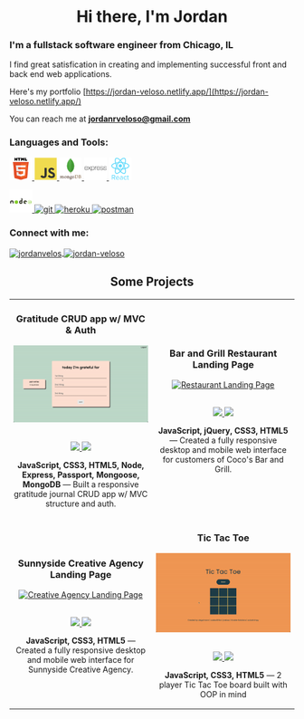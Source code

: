 <h1 align="center">Hi there, I'm Jordan</h1>
<h3 align="left">I'm a fullstack software engineer from Chicago, IL</h3>

I find great satisfication in creating and implementing successful front and back end web applications.

Here's my portfolio [https://jordan-veloso.netlify.app/](https://jordan-veloso.netlify.app/)

You can reach me at **jordanrveloso@gmail.com**

<h3 align="left">Languages and Tools:</h3>
<p align="left"> 
  <a href="https://www.w3.org/html/" target="_blank" rel="noreferrer"> 
      <img src="https://raw.githubusercontent.com/devicons/devicon/master/icons/html5/html5-original-wordmark.svg" alt="html5" width="40" height="40"/>         
  <a href="https://developer.mozilla.org/en-US/docs/Web/JavaScript" target="_blank" rel="noreferrer"> 
    <img src="https://raw.githubusercontent.com/devicons/devicon/master/icons/javascript/javascript-original.svg" alt="javascript" width="40" height="40"/>
   </a>
  <a href="https://www.mongodb.com/" target="_blank" rel="noreferrer"> 
    <img src="https://raw.githubusercontent.com/devicons/devicon/master/icons/mongodb/mongodb-original-wordmark.svg" alt="mongodb" width="40" height="40"/>
  </a>
  <a href="https://expressjs.com" target="_blank" rel="noreferrer">
    <img src="https://raw.githubusercontent.com/devicons/devicon/master/icons/express/express-original-wordmark.svg" alt="express" width="40" height="40"/>
  </a>
  <a href="https://reactjs.org/" target="_blank" rel="noreferrer">
    <img src="https://raw.githubusercontent.com/devicons/devicon/master/icons/react/react-original-wordmark.svg" alt="react" width="40" height="40"/>     </a>
</p>
<a href="https://nodejs.org" target="_blank" rel="noreferrer">
  <img src="https://raw.githubusercontent.com/devicons/devicon/master/icons/nodejs/nodejs-original-wordmark.svg" alt="nodejs" width="40" height="40"/>
</a>
<a href="https://git-scm.com/" target="_blank" rel="noreferrer">
  <img src="https://www.vectorlogo.zone/logos/git-scm/git-scm-icon.svg" alt="git" width="40" height="40"/>
</a>
<a href="https://heroku.com" target="_blank" rel="noreferrer">
  <img src="https://www.vectorlogo.zone/logos/heroku/heroku-icon.svg" alt="heroku" width="40" height="40"/>
</a>
<a href="https://postman.com" target="_blank" rel="noreferrer">
  <img src="https://www.vectorlogo.zone/logos/getpostman/getpostman-icon.svg" alt="postman" width="40" height="40"/>
</a>

<h3 align="left">Connect with me:</h3>
<p align="left">
  <a href="https://twitter.com/jordanvelos" target="blank">
    <img align="center" src="https://raw.githubusercontent.com/rahuldkjain/github-profile-readme-generator/master/src/images/icons/Social/twitter.svg" alt="jordanvelos" height="30" width="40" />
    </a>
  <a href="https://linkedin.com/in/jordan-veloso" target="blank">
    <img align="center" src="https://raw.githubusercontent.com/rahuldkjain/github-profile-readme-generator/master/src/images/icons/Social/linked-in-alt.svg" alt="jordan-veloso" height="30" width="40" />
  </a>
</p>

<!--Project Section -->

<h2 align="center">Some Projects </h2>
<div align="center">
<table>
<tr>
  <td width="50%">
    <h3 align="center" color="white">Gratitude CRUD app w/ MVC & Auth</h2>
    <div align="center" >  
      <a href='https://gratitude-journal-crud-auth.herokuapp.com/' target="_blank">
        <img src="gratitude-journal.gif" alt="Gratitude Journal Demo" height="auto" width="100%" />
      </a>
      <br>
      <br>
      <p>
        <a href="https://github.com/jrveloso/gratitude-journal-CRUD-Auth-app" target="_blank">
          <img src="https://img.shields.io/badge/Code-lightgrey?style=for-the-badge&logo=github"/>
        </a>  
        <a href="https://gratitude-journal-crud-auth.herokuapp.com/" target="_blank">
          <img src="https://img.shields.io/badge/-website-green?style=for-the-badge&color=005da8"/>
        </a>
      </p>
      <p><strong>JavaScript, CSS3, HTML5, Node, Express, Passport, Mongoose, MongoDB</strong> — Built a responsive gratitude journal CRUD app w/ MVC structure and auth.</p>
    </div>
  </td>

<!------
<td width="50%">
  <h3 align="center" color="white">To Do List CRUD App w/ MVC & Auth</h2>
  <div align="center" >  
    <a href='https://the-note-taker-96.herokuapp.com/' target="_blank">
      <img src="todolist.gif" alt="To Do List user page" height="auto" width="100%" />
    </a>
    <br>
    <br>
    <p>
      <a href="https://github.com/jsalaski/group96" target="_blank">
        <img src="https://img.shields.io/badge/Code-lightgrey?style=for-the-badge&logo=github"/>
      </a>  
      <a href="https://the-note-taker-96.herokuapp.com/" target="_blank">
        <img src="https://img.shields.io/badge/-website-green?style=for-the-badge&color=005da8"/>
      </a>
    </p>
    <p><strong>JavaScript, CSS3, Bootstrap, HTML5, Node, Express, Passport, Mongoose, MongoDB</strong> — Collaborated with other devs to build a responsive To Do List app w/ MVC structure and auth.</p>
  </div>
</td>
---->

<td width="50%">
  <h3 align="center" color="white">Bar and Grill Restaurant Landing Page</h2>
  <div align="center" >  
    <a href='https://cocos-bar-and-grill-restaurant.netlify.app/' target="_blank">
      <img src="restaurant.gif" alt="Restaurant Landing Page" height="auto" width="100%" />
    </a>
    <br>
    <br>
    <p>
      <a href="https://github.com/jrveloso/restaurant-landing-page" target="_blank">
        <img src="https://img.shields.io/badge/Code-lightgrey?style=for-the-badge&logo=github"/>
      </a>  
      <a href="https://cocos-bar-and-grill-restaurant.netlify.app/" target="_blank">
        <img src="https://img.shields.io/badge/-website-green?style=for-the-badge&color=005da8"/>
      </a>
    </p>
    <p><strong>JavaScript, jQuery, CSS3, HTML5</strong> — Created a fully responsive desktop and mobile web interface for customers of Coco's Bar and Grill.</p>
  </div>
</td>
<tr>

<td width="50%">
  <h3 align="center" color="white">Sunnyside Creative Agency Landing Page</h2>
  <div align="center" >  
    <a href='https://sunnyside-creatives-agency-challenge.netlify.app/' target="_blank">
      <img src="sunnyside.gif" alt="Creative Agency Landing Page" height="auto" width="100%" />
    </a>
    <br>
    <br>
    <p>
      <a href="https://github.com/jrveloso/sunnyside-landing-page" target="_blank">
        <img src="https://img.shields.io/badge/Code-lightgrey?style=for-the-badge&logo=github"/>
      </a>  
      <a href="https://sunnyside-creatives-agency-challenge.netlify.app/" target="_blank">
        <img src="https://img.shields.io/badge/-website-green?style=for-the-badge&color=005da8"/>
      </a>
    </p>
    <p><strong>JavaScript, CSS3, HTML5</strong> — Created a fully responsive desktop and mobile web interface for Sunnyside Creative Agency.</p>
  </div>
</td>

<td width="50%">
  <h3 align="center" color="white">Tic Tac Toe</h2>
  <div align="center" >  
    <a href='https://tictactoebattle.netlify.app/' target="_blank">
      <img src="tictactoe.gif" alt="tic tac toe board" height="auto" width="100%" />
    </a>
    <br>
    <br>
    <p>
      <a href="https://github.com/jrveloso/tic-tac-toe/tree/main" target="_blank">
        <img src="https://img.shields.io/badge/Code-lightgrey?style=for-the-badge&logo=github"/>
      </a>  
      <a href="https://tictactoebattle.netlify.app/" target="_blank">
        <img src="https://img.shields.io/badge/-website-green?style=for-the-badge&color=005da8"/>
      </a>
    </p>
    <p><strong>JavaScript, CSS3, HTML5</strong> — 2 player Tic Tac Toe board built with OOP in mind</p>
  </div>
</td>
<tr>
<!---- coming
<td width="50%">
<h3 align="center" color="white">Coming Soon</h2>
<div align="center" >  
<a href='#'>
<img src="tianyi-ma-WiONHd_zYI4-unsplash.jpg" alt="Photo by Tianyi Ma on Unsplash" height="auto" width="100%" />
</a>
<br>
<br>
<p>
<a href="https://www.google.com" target="_blank">
<img src="https://img.shields.io/badge/Code-lightgrey?style=for-the-badge&logo=github"/>
</a>  
<a href="https://www.google.com" target="_blank">
<img src="https://img.shields.io/badge/-website-green?style=for-the-badge&color=005da8"/>
</a>
</p>
<p><strong></strong> - </p>
</div>
---->
</table>
